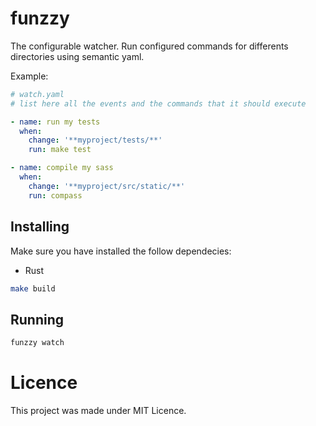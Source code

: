 # funzzy
The configurable watcher.
Run configured commands for differents directories using semantic yaml.

Example:
```yaml
# watch.yaml
# list here all the events and the commands that it should execute

- name: run my tests
  when:
    change: '**myproject/tests/**'
    run: make test

- name: compile my sass
  when:
    change: '**myproject/src/static/**'
    run: compass

```

## Installing
Make sure you have installed the follow dependecies:
- Rust
```bash
make build
```

## Running
```bash
funzzy watch
```

# Licence
This project was made under MIT Licence.
